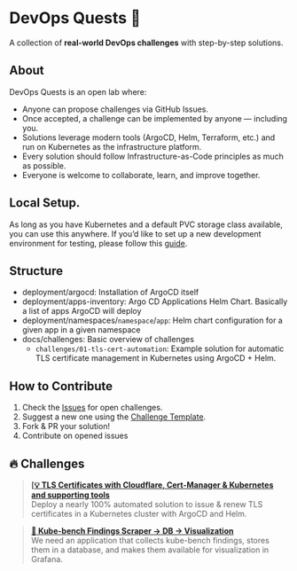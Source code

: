 # DevOps Quests 🚀

A collection of **real-world DevOps challenges** with step-by-step solutions.

## About
DevOps Quests is an open lab where:
- Anyone can propose challenges via GitHub Issues.
- Once accepted, a challenge can be implemented by anyone — including you.
- Solutions leverage modern tools (ArgoCD, Helm, Terraform, etc.) and run on Kubernetes as the infrastructure platform.
- Every solution should follow Infrastructure-as-Code principles as much as possible.
- Everyone is welcome to collaborate, learn, and improve together.

## Local Setup.

As long as you have Kubernetes and a default PVC storage class available, you can use this anywhere. If you’d like to set up a new development environment for testing, please follow this [guide](./docs/local_setup.md).

## Structure

- deployment/argocd: Installation of ArgoCD itself
- deployment/apps-inventory: Argo CD Applications Helm Chart. Basically a list of apps ArgoCD will deploy
- deployment/namespaces/`namespace`/`app`: Helm chart configuration for a given app in a given namespace
- docs/challenges: Basic overview of challenges
  - `challenges/01-tls-cert-automation`: Example solution for automatic TLS certificate management in Kubernetes using ArgoCD + Helm.

## How to Contribute
1. Check the [Issues](https://github.com/danielnegreiros/devops-quests/issues) for open challenges.
2. Suggest a new one using the [Challenge Template](.github/ISSUE_TEMPLATE/new-challenge.md).
3. Fork & PR your solution!
4. Contribute on opened issues

## 🔥 Challenges

> **[[💡 TLS Certificates with Cloudflare, Cert-Manager & Kubernetes and supporting tools](./docs/challenges/01-tls-cert-automation/README.md)**  
Deploy a nearly 100% automated solution to issue & renew TLS certificates in a Kubernetes cluster with ArgoCD and Helm.


> **[🧭 Kube-bench Findings Scraper → DB → Visualization](./docs/challenges/02.kube-bench-exporter/README.md)**  
We need an application that collects kube-bench findings, stores them in a database, and makes them available for visualization in Grafana.